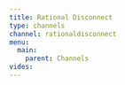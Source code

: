 ```yaml
---
title: Rational Disconnect
type: channels
channel: rationaldisconnect
menu:
  main:
    parent: Channels
vides:
---
```

